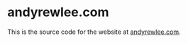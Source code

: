 # andyrewlee.com

This is the source code for the website at
[andyrewlee.com](https://www.andyrewlee.com).

